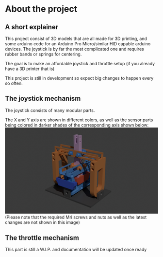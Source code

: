 # About the project

## A short explainer
This project consist of 3D models that are all made for 3D printing, and some arduino code for an Arduino Pro Micro/similar HID capable arduino devices.
The joystick is by far the most complicated one and requires rubber bands or springs for centering.

The goal is to make an affordable joystick and throttle setup (if you already have a 3D printer that is)

This project is still in development so expect big changes to happen every so often.

## The joystick mechanism
The joystick consists of many modular parts.

The X and Y axis are shown in different colors, as well as the sensor parts being colored in darker shades of the corresponding axis shown below:
![Image of the models with X and Y axis in different colors](https://github.com/SubzeV/Arduino-Pro-Micro-Hotas/blob/07175cca816d11f0451794dd7dbbb4add96e10da/Renders/24-01-01_11-59_Explainer.png)
(Please note that the required M4 screws and nuts as well as the latest changes are not shown in this image)

## The throttle mechanism
This part is still a W.I.P. and documentation will be updated once ready
